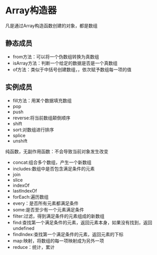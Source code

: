 # Array构造器

凡是通过Array构造函数创建的对象，都是数组

## 静态成员

- from方法：可以将一个伪数组转换为真数组
- isArray方法：判断一个给定的数据是否是一个真数组
- of方法：类似于中括号创建数组，，依次赋予数组每一项的值

## 实例成员

- fill方法：用某个数据填充数组
- pop
- push
- reverse:将当前数组颠倒顺序
- shift
- sort:对数组进行排序
- splice
- unshift


纯函数，无副作用函数：不会导致当前对象发生改变

- concat:组合多个数组，产生一个新数组
- includes:数组中是否包含满足条件的元素
- join
- slice
- indexOf
- lastIndexOf
- forEach:遍历数组
- every：是否所有元素都满足条件
- some:是否至少有一个元素满足条件
- filter:过滤，得到满足条件的元素组成的新数组
- find:查找第一个满足条件的元素，返回元素本身，如果没有找到，返回undefined
- findIndex:查找第一个满足条件的元素，返回元素的下标
- map:映射，将数组的每一项映射成为另外一项
- reduce：统计，累计